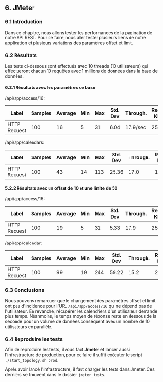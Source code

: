 ## 6. JMeter

### 6.1 Introduction

Dans ce chapitre, nous allons tester les performances de la pagination de notre API REST. Pour ce faire, nous aller tester plusieurs liens de notre application et plusieurs variations des paramètres offset et limit. 

### 6.2 Résultats 

Les tests ci-dessous sont effectués avec 10 threads (10 utilisateurs) qui effectueront chacun 10 requêtes avec 1 millions de données dans la base de données.

#### 6.2.1 Résultats avec les paramètres de base

/api/app/access/16: 

| Label        | Samples | Average | Min  | Max  | Std. Dev | Through. | Received KB/sec | Sent KB/s | Avg. Bytes |
| ------------ | ------- | ------- | ---- | ---- | -------- | -------- | --------------- | --------- | ---------- |
| HTTP Request | 100     | 16      | 5    | 31   | 6.04     | 17.9/sec | 25.60           | 5.95      | 1463       |

/api/app/calendars: 

| Label        | Samples | Average | Min  | Max  | Std. Dev | Through. | Received KB/sec | Sent KB/s | Avg. Bytes |
| ------------ | ------- | ------- | ---- | ---- | -------- | -------- | --------------- | --------- | ---------- |
| HTTP Request | 100     | 43      | 14   | 113  | 25.36    | 17.0     | 14.02           | 5.66      | 843        |



#### 5.2.2 Résultats avec un offset de 10 et une limite de 50

/api/app/access/16: 

| Label        | Samples | Average | Min  | Max  | Std. Dev | Through. | Received KB/sec | Sent KB/s | Avg. Bytes |
| ------------ | ------- | ------- | ---- | ---- | -------- | -------- | --------------- | --------- | ---------- |
| HTTP Request | 100     | 19      | 5    | 31   | 5.33     | 17.9     | 25.52           | 6.26      | 1463       |

/api/app/calendar: 

| Label        | Samples | Average | Min  | Max  | Std. Dev | Through. | Received KB/sec | Sent KB/s | Avg. Bytes |
| ------------ | ------- | ------- | ---- | ---- | -------- | -------- | --------------- | --------- | ---------- |
| HTTP Request | 100     | 99      | 19   | 244  | 59.22    | 15.2     | 28.06           | 5.32      | 1893       |



### 6.3 Conclusions 

Nous pouvons remarquer que le changement des paramètres offset et limit ont peu d'incidence pour l'URL `/api/app/access/16` qui ne dépend pas de l'utilisateur. En revanche, récupérer les calendriers d'un utilisateur demande plus temps. Néanmoins, le temps moyen de réponse reste en dessous de la seconde pour un volume de données conséquent avec un nombre de 10 utilisateurs en parallèle.  

### 6.4 Reproduire les tests

 Afin de reproduire les tests, il vous faut **Jmeter** et lancer aussi l'infrastructure de production, pour ce faire il suffit exécuter le script `./start_topology.sh prod`. 

Après avoir lancé l'infrastructure, il faut charger les tests dans Jmeter. Ces derniers se trouvent dans le dossier `jmeter_tests`.
